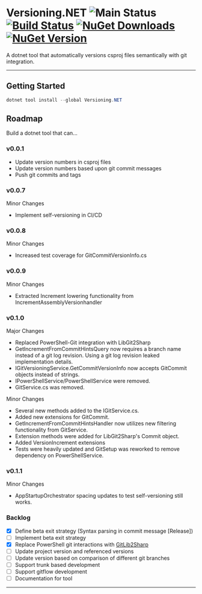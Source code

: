 # Versioning.NET ![Main Status](https://github.com/cbcrouse/Versioning.NET/workflows/Main%20Status/badge.svg?branch=main) [![Build Status](https://caseycrouse.visualstudio.com/Github/_apis/build/status/Versioning.NET/Versioning.NET-CD?branchName=main)](https://caseycrouse.visualstudio.com/Github/_build/latest?definitionId=8&branchName=main) [![NuGet Downloads](https://img.shields.io/nuget/dt/Versioning.NET)](https://www.nuget.org/stats/packages/Versioning.NET?groupby=Version) [![NuGet Version](https://img.shields.io/nuget/v/Versioning.NET)](https://www.nuget.org/packages/Versioning.NET)

A dotnet tool that automatically versions csproj files semantically with git integration.

---

## Getting Started

```powershell
dotnet tool install --global Versioning.NET
```

## Roadmap

Build a dotnet tool that can...

### v0.0.1

* Update version numbers in csproj files
* Update version numbers based upon git commit messages
* Push git commits and tags

### v0.0.7

Minor Changes

* Implement self-versioning in CI/CD

### v0.0.8

Minor Changes

* Increased test coverage for GitCommitVersionInfo.cs

### v0.0.9

Minor Changes

* Extracted Increment lowering functionality from IncrementAssemblyVersionhandler

### v0.1.0

Major Changes

* Replaced PowerShell-Git integration with LibGit2Sharp
* GetIncrementFromCommitHintsQuery now requires a branch name instead of a git log revision. Using a git log revision leaked implementation details.
* IGitVersioningService.GetCommitVersionInfo now accepts GitCommit objects instead of strings.
* IPowerShellService/PowerShellService were removed.
* GitService.cs was removed.

Minor Changes

* Several new methods added to the IGitService.cs.
* Added new extensions for GitCommit.
* GetIncrementFromCommitHintsHandler now utilizes new filtering functionality from GitService.
* Extension methods were added for LibGit2Sharp's Commit object.
* Added VersionIncrement extensions
* Tests were heavily updated and GitSetup was reworked to remove dependency on PowerShellService.

### v0.1.1

Minor Changes

* AppStartupOrchestrator spacing updates to test self-versioning still works.

### Backlog

- [x] Define beta exit strategy (Syntax parsing in commit message [Release])
- [ ] Implement beta exit strategy
- [x] Replace PowerShell git interactions with [GitLib2Sharp](https://github.com/libgit2/libgit2sharp)
- [ ] Update project version and referenced versions
- [ ] Update version based on comparison of different git branches
- [ ] Support trunk based development
- [ ] Support gitflow development
- [ ] Documentation for tool

---
